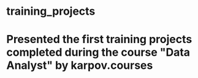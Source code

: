 # training_projects
# Presented the first training projects completed during the course "Data Analyst" by karpov.courses
